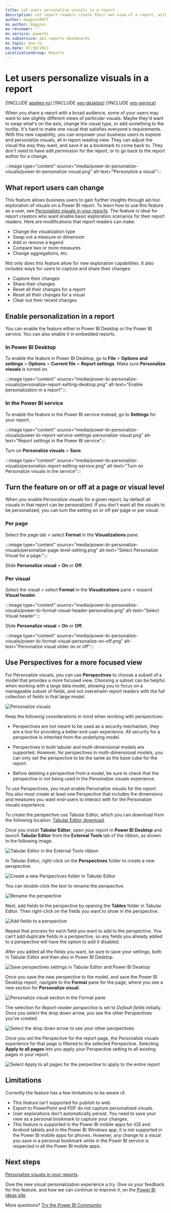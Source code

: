 ```yaml
---
title: Let users personalize visuals in a report
description: Let report readers create their own view of a report, without editing it. 
author: maggiesMSFT
ms.author: maggies
ms.reviewer: ''
ms.service: powerbi
ms.subservice: pbi-reports-dashboards
ms.topic: how-to
ms.date: 07/30/2021
LocalizationGroup: Reports
---
```

# Let users personalize visuals in a report

[!INCLUDE [applies-to](../includes/applies-to.md)] [!INCLUDE [yes-desktop](../includes/yes-desktop.md)] [!INCLUDE [yes-service](../includes/yes-service.md)]

When you share a report with a broad audience, some of your users may want to see slightly different views of particular visuals. Maybe they'd want to swap what's on the axis, change the visual type, or add something to the tooltip. It's hard to make one visual that satisfies everyone's requirements. With this new capability, you can empower your business users to explore and personalize visuals, all in report reading view. They can adjust the visual the way they want, and save it as a bookmark to come back to. They don't need to have edit permission for the report, or to go back to the report author for a change.

:::image type="content" source="media/power-bi-personalize-visuals/power-bi-personalize-visual.png" alt-text="Personalize a visual":::
 
## What report users can change

This feature allows business users to gain further insights through ad-hoc exploration of visuals on a Power BI report. To learn how to use this feature as a user, see [Personalize visuals in your reports](../consumer/end-user-personalize-visuals.md). The feature is ideal for report creators who want enable basic exploration scenarios for their report readers. Here are modifications that report readers can make:

- Change the visualization type
- Swap out a measure or dimension
- Add or remove a legend
- Compare two or more measures
- Change aggregations, etc.

Not only does this feature allow for new exploration capabilities. It also includes ways for users to capture and share their changes:

- Capture their changes
- Share their changes
- Reset all their changes for a report
- Reset all their changes for a visual
- Clear out their recent changes

## Enable personalization in a report

You can enable the feature either in Power BI Desktop or the Power BI service. You can also enable it in embedded reports.

### In Power BI Desktop

To enable the feature in Power BI Desktop, go to **File** > **Options and settings** > **Options** > **Current file** > **Report settings**. Make sure **Personalize visuals** is turned on.

:::image type="content" source="media/power-bi-personalize-visuals/personalize-report-setting-desktop.png" alt-text="Enable personalization in a report":::

### In the Power BI service

To enable the feature in the Power BI service instead, go to **Settings** for your report.

:::image type="content" source="media/power-bi-personalize-visuals/power-bi-report-service-settings-personalize-visual.png" alt-text="Report settings in the Power BI service":::

Turn on **Personalize visuals** > **Save**.

:::image type="content" source="media/power-bi-personalize-visuals/personalize-report-setting-service.png" alt-text="Turn on Personalize visuals in the service":::

## Turn the feature on or off at a page or visual level

When you enable Personalize visuals for a given report, by default all visuals in that report can be personalized. If you don't want all the visuals to be personalized, you can turn the setting on or off per page or per visual.

### Per page

Select the page tab > select **Format** in the **Visualizations** pane.

:::image type="content" source="media/power-bi-personalize-visuals/personalize-page-level-setting.png" alt-text="Select Personalize Visual for a page.":::
 
Slide **Personalize visual** >  **On** or **Off**.

### Per visual

Select the visual > select **Format** in the **Visualizations** pane > expand **Visual header**.

:::image type="content" source="media/power-bi-personalize-visuals/power-bi-format-visual-header-personalize.png" alt-text="Select Visual header":::
 
Slide **Personalize visual** >  **On** or **Off**.

:::image type="content" source="media/power-bi-personalize-visuals/power-bi-format-visual-personalize-on-off.png" alt-text="Personalize visual slider on or off":::

## Use Perspectives for a more focused view

For Personalize visuals, you can use **Perspectives** to choose a subset of a model that provides a more focused view. Choosing a subset can be helpful when working with a large data model, allowing you to focus on a manageable subset of fields, and not overwhelm report readers with the full collection of fields in that large model. 

![Personalize visuals](media/power-bi-personalize-visuals/power-bi-personalize-perspective-01.png)

Keep the following considerations in mind when working with perspectives:

* Perspectives are not meant to be used as a security mechanism, they are a tool for providing a better end-user experience. All security for a perspective is inherited from the underlying model.

* Perspectives in both tabular and multi-dimensional models are supported. However, for perspectives in multi-dimensional models, you can only set the perspective to be the same as the base cube for the report.

* Before deleting a perspective from a model, be sure to check that the perspective is not being used in the Personalize visuals experience. 

To use Perspectives, you must enable Personalize visuals for the report. You also must create at least one Perspective that includes the dimensions and measures you want end-users to interact with for the Personalize visuals experience.

To create the perspective use Tabular Editor, which you can download from the following location: [Tabular Editor download](https://tabulareditor.com/).

Once you install **Tabular Editor**, open your report in **Power BI Desktop** and launch **Tabular Editor** from the **External Tools** tab of the ribbon, as shown in the following image.

![Tabular Editor in the External Tools ribbon](media/power-bi-personalize-visuals/power-bi-personalize-perspective-02.png)

In Tabular Editor, right-click on the **Perspectives** folder to create a new perspective.

![Create a new Perspectives folder in Tabular Editor](media/power-bi-personalize-visuals/power-bi-personalize-perspective-03.png)

You can double-click the text to rename the perspective.

![Rename the perspective](media/power-bi-personalize-visuals/power-bi-personalize-perspective-04.png)

Next, add fields to the perspective by opening the **Tables** folder in Tabular Editor. Then right-click on the fields you want to show in the perspective.

![Add fields to a perspective](media/power-bi-personalize-visuals/power-bi-personalize-perspective-05.png)

Repeat that process for each field you want to add to the perspective. You can’t add duplicate fields in a perspective, so any fields you already added to a perspective will have the option to add it disabled.

After you added all the fields you want, be sure to save your settings, both in Tabular Editor and then also in Power BI Desktop.

![Save perspectives settings in Tabular Editor and Power BI Desktop](media/power-bi-personalize-visuals/power-bi-personalize-perspective-06.png)

Once you save the new perspective to the model, and save the Power BI Desktop report, navigate to the **Format** pane for the page, where you see a new section for **Personalize visual**.

![Personalize visual section in the Format pane](media/power-bi-personalize-visuals/power-bi-personalize-perspective-07.png)

The selection for *Report-reader perspective* is set to *Default fields* initially. Once you select the drop down arrow, you see the other Perspectives you’ve created.

![Select the drop down arrow to see your other perspectives](media/power-bi-personalize-visuals/power-bi-personalize-perspective-08.png)

Once you set the Perspective for the report page, the Personalize visuals experience for that page is filtered to the selected Perspective. Selecting **Apply to all pages** lets you apply your Perspective setting to all existing pages in your report.

![Select Apply to all pages for the perpective to apply to the entire report](media/power-bi-personalize-visuals/power-bi-personalize-perspective-09.png)

## Limitations

Currently the feature has a few limitations to be aware of.

- This feature isn't supported for publish to web.
- Export to PowerPoint and PDF do not capture personalized visuals.
- User explorations don't automatically persist. You need to save your view as a personal bookmark to capture your changes.
- This feature is supported in the Power BI mobile apps for iOS and Android tablets and in the Power BI Windows app; it is not supported in the Power BI mobile apps for phones. However, any change to a visual you save in a personal bookmark while in the Power BI service is respected in all the Power BI mobile apps.

## Next steps

[Personalize visuals in your reports](../consumer/end-user-personalize-visuals.md).     

Give the new visual personalization experience a try. Give us your feedback for this feature, and how we can continue to improve it, on the [Power BI Ideas site](https://ideas.powerbi.com/forums/265200-power-bi). 

More questions? [Try the Power BI Community](https://community.powerbi.com/)
